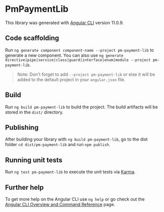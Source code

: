 # PmPaymentLib

This library was generated with [Angular CLI](https://github.com/angular/angular-cli) version 11.0.9.

## Code scaffolding

Run `ng generate component component-name --project pm-payment-lib` to generate a new component. You can also use `ng generate directive|pipe|service|class|guard|interface|enum|module --project pm-payment-lib`.
> Note: Don't forget to add `--project pm-payment-lib` or else it will be added to the default project in your `angular.json` file. 

## Build

Run `ng build pm-payment-lib` to build the project. The build artifacts will be stored in the `dist/` directory.

## Publishing

After building your library with `ng build pm-payment-lib`, go to the dist folder `cd dist/pm-payment-lib` and run `npm publish`.

## Running unit tests

Run `ng test pm-payment-lib` to execute the unit tests via [Karma](https://karma-runner.github.io).

## Further help

To get more help on the Angular CLI use `ng help` or go check out the [Angular CLI Overview and Command Reference](https://angular.io/cli) page.

